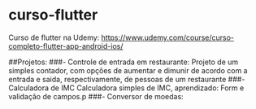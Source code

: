 # curso-flutter
Curso de flutter na Udemy: https://www.udemy.com/course/curso-completo-flutter-app-android-ios/

##Projetos:
###- Controle de entrada em restaurante:
Projeto de um simples contador, com opções de aumentar e dimunir de acordo com a entrada e saida, respectivamente, de pessoas de um restaurante
###- Calculadora de IMC
Calculadora simples de IMC, aprendizado: Form e validação de campos.p
###- Conversor de moedas:
